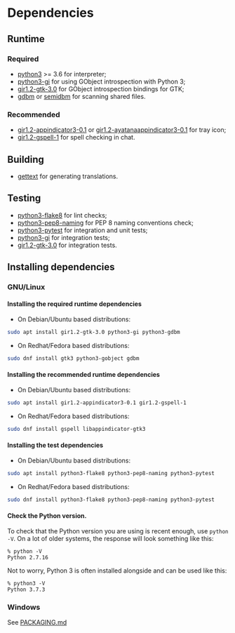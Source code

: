 # Dependencies

## Runtime

### Required

* [python3](https://www.python.org/) >= 3.6 for interpreter;
* [python3-gi](https://pygobject.readthedocs.io/en/latest/getting_started.html) for using GObject introspection with Python 3;
* [gir1.2-gtk-3.0](https://www.gtk.org/) for GObject introspection bindings for GTK;
* [gdbm](https://www.gnu.org.ua/software/gdbm/) or [semidbm](https://semidbm.readthedocs.io/en/latest/) for scanning shared files.

### Recommended

* [gir1.2-appindicator3-0.1](https://lazka.github.io/pgi-docs/AppIndicator3-0.1/index.html) or [gir1.2-ayatanaappindicator3-0.1](https://lazka.github.io/pgi-docs/AyatanaAppIndicator3-0.1/index.html) for tray icon;
* [gir1.2-gspell-1](https://lazka.github.io/pgi-docs/Gspell-1/index.html) for spell checking in chat.

## Building

* [gettext](https://www.gnu.org/software/gettext/) for generating translations.

## Testing

* [python3-flake8](https://flake8.pycqa.org/en/latest/) for lint checks;
* [python3-pep8-naming](https://pypi.org/project/pep8-naming/) for PEP 8 naming conventions check;
* [python3-pytest](https://docs.pytest.org/en/stable/getting-started.html) for integration and unit tests;
* [python3-gi](https://pygobject.readthedocs.io/en/latest/getting_started.html) for integration tests;
* [gir1.2-gtk-3.0](https://www.gtk.org/) for integration tests.

## Installing dependencies

### GNU/Linux

#### Installing the required runtime dependencies
* On Debian/Ubuntu based distributions:

```sh
sudo apt install gir1.2-gtk-3.0 python3-gi python3-gdbm
```

* On Redhat/Fedora based distributions:

```sh
sudo dnf install gtk3 python3-gobject gdbm
```

#### Installing the recommended runtime dependencies
* On Debian/Ubuntu based distributions:

```sh
sudo apt install gir1.2-appindicator3-0.1 gir1.2-gspell-1
```

* On Redhat/Fedora based distributions:

```sh
sudo dnf install gspell libappindicator-gtk3
```

#### Installing the test dependencies
* On Debian/Ubuntu based distributions:

```sh
sudo apt install python3-flake8 python3-pep8-naming python3-pytest
```

* On Redhat/Fedora based distributions:

```sh
sudo dnf install python3-flake8 python3-pep8-naming python3-pytest
```

#### Check the Python version.
To check that the Python version you are using is recent enough, use `python -V`. On a lot of older systems, the response will look something like this:

```console
% python -V
Python 2.7.16
```

Not to worry, Python 3 is often installed alongside and can be used like this:

```console
% python3 -V
Python 3.7.3
```

### Windows
See [PACKAGING.md](PACKAGING.md#windows)
